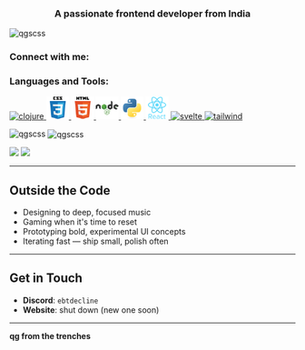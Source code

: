 <h3 align="center">A passionate frontend developer from India</h3>

<p align="left"> <img src="https://komarev.com/ghpvc/?username=qgscss&label=Profile%20views&color=0e75b6&style=flat" alt="qgscss" /> </p>

<h3 align="left">Connect with me:</h3>
<p align="left">
</p>

<h3 align="left">Languages and Tools:</h3>
<p align="left"> <a href="https://clojure.org/" target="_blank" rel="noreferrer"> <img src="https://upload.wikimedia.org/wikipedia/commons/5/5d/Clojure_logo.svg" alt="clojure" width="40" height="40"/> </a> <a href="https://www.w3schools.com/css/" target="_blank" rel="noreferrer"> <img src="https://raw.githubusercontent.com/devicons/devicon/master/icons/css3/css3-original-wordmark.svg" alt="css3" width="40" height="40"/> </a> <a href="https://www.w3.org/html/" target="_blank" rel="noreferrer"> <img src="https://raw.githubusercontent.com/devicons/devicon/master/icons/html5/html5-original-wordmark.svg" alt="html5" width="40" height="40"/> </a> <a href="https://nodejs.org" target="_blank" rel="noreferrer"> <img src="https://raw.githubusercontent.com/devicons/devicon/master/icons/nodejs/nodejs-original-wordmark.svg" alt="nodejs" width="40" height="40"/> </a> <a href="https://www.python.org" target="_blank" rel="noreferrer"> <img src="https://raw.githubusercontent.com/devicons/devicon/master/icons/python/python-original.svg" alt="python" width="40" height="40"/> </a> <a href="https://reactjs.org/" target="_blank" rel="noreferrer"> <img src="https://raw.githubusercontent.com/devicons/devicon/master/icons/react/react-original-wordmark.svg" alt="react" width="40" height="40"/> </a> <a href="https://svelte.dev" target="_blank" rel="noreferrer"> <img src="https://upload.wikimedia.org/wikipedia/commons/1/1b/Svelte_Logo.svg" alt="svelte" width="40" height="40"/> </a> <a href="https://tailwindcss.com/" target="_blank" rel="noreferrer"> <img src="https://www.vectorlogo.zone/logos/tailwindcss/tailwindcss-icon.svg" alt="tailwind" width="40" height="40"/> </a> </p>

<p><img align="left" src="https://github-readme-stats.vercel.app/api/top-langs?username=qgscss&show_icons=true&locale=en&layout=compact" alt="qgscss" /></p>

<p>&nbsp;<img align="center" src="https://github-readme-stats.vercel.app/api?username=qgscss&show_icons=true&locale=en" alt="qgscss" /></p>


<p align="left">
  <img src="https://github-readme-stats.vercel.app/api?username=qgscss&show_icons=true&theme=radical" />
  <img src="https://github-readme-stats.vercel.app/api/top-langs/?username=qgscss&layout=compact&theme=radical" />
</p>

---

##  Outside the Code

-  Designing to deep, focused music  
-  Gaming when it's time to reset  
-  Prototyping bold, experimental UI concepts  
-  Iterating fast — ship small, polish often  

---

##  Get in Touch

- **Discord**: `ebtdecline`  
- **Website**: shut down (new one soon)

---

**qg from the trenches**  
